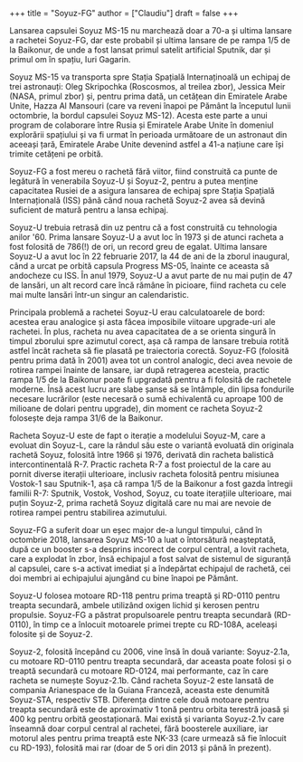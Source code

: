 +++
title = "Soyuz-FG"
author = ["Claudiu"]
draft = false
+++

Lansarea capsulei Soyuz MS-15 nu marchează doar a 70-a și ultima lansare a rachetei Soyuz-FG, dar este probabil și ultima lansare de pe rampa 1/5 de la Baikonur, de unde a fost lansat primul satelit artificial Sputnik, dar și primul om în spațiu, Iuri Gagarin.

Soyuz MS-15 va transporta spre Stația Spațială Internaținoală un echipaj de trei astronauți: Oleg Skripochka (Roscosmos, al treilea zbor), Jessica Meir (NASA, primul zbor) și, pentru prima dată, un cetățean din Emiratele Arabe Unite, Hazza Al Mansouri (care va reveni înapoi pe Pământ la începutul lunii octombrie, la bordul capsulei Soyuz MS-12). Acesta este parte a unui program de colaborare între Rusia și Emiratele Arabe Unite în domeniul explorării spațiului și va fi urmat în perioada următoare de un astronaut din aceeași țară, Emiratele Arabe Unite devenind astfel a 41-a națiune care își trimite cetățeni pe orbită.

Soyuz-FG a fost mereu o rachetă fără viitor, fiind construită ca punte de legătură în venerabila Soyuz-U și Soyuz-2, pentru a putea menține capacitatea Rusiei de a asigura lansarea de echipaj spre Stația Spațială Internațională (ISS) până când noua rachetă Soyuz-2 avea să devină suficient de matură pentru a lansa echipaj.

Soyuz-U trebuia retrasă din uz pentru că a fost construită cu tehnologia anilor '60. Prima lansare Soyuz-U a avut loc în 1973 și de atunci racheta a fost folosită de 786(!) de ori, un record greu de egalat. Ultima lansare Soyuz-U a avut loc în 22 februarie 2017, la 44 de ani de la zborul inaugural, când a urcat pe orbită capsula Progress MS-05, înainte ce aceasta să andocheze cu ISS. În anul 1979, Soyuz-U a avut parte de nu mai puțin de 47 de lansări, un alt record care încă rămâne în picioare, fiind racheta cu cele mai multe lansări într-un singur an calendaristic.

Principala problemă a rachetei Soyuz-U erau calculatoarele de bord: acestea erau analogice și asta făcea imposibile viitoare upgrade-uri ale rachetei. În plus, racheta nu avea capacitatea de a se orienta singură în timpul zborului spre azimutul corect, așa că rampa de lansare trebuia rotită astfel încât racheta să fie plasată pe traiectoria corectă. Soyuz-FG (folosită pentru prima dată în 2001) avea tot un control analogic, deci avea nevoie de rotirea rampei înainte de lansare, iar după retragerea acesteia, practic rampa 1/5 de la Baikonur poate fi upgradată pentru a fi folosită de rachetele moderne. Însă acest lucru are slabe șanse să se întâmple, din lipsa fondurile necesare lucrărilor (este necesară o sumă echivalentă cu aproape 100 de milioane de dolari pentru upgrade), din moment ce racheta Soyuz-2 folosește deja rampa 31/6 de la Baikonur.

Racheta Soyuz-U este de fapt o iterație a modelului Soyuz-M, care a evoluat din Soyuz-L, care la rândul său este o variantă evoluată din originala rachetă Soyuz, folosită între 1966 și 1976, derivată din racheta balistică intercontinentală R-7. Practic racheta R-7 a fost proiectul de la care au pornit diverse iterații ulterioare, inclusiv racheta folosită pentru misiunea Vostok-1 sau Sputnik-1, așa că rampa 1/5 de la Baikonur a fost gazda întregii familii R-7: Sputnik, Vostok, Voshod, Soyuz, cu toate iterațiile ulterioare, mai puțin Soyuz-2, prima rachetă Soyuz digitală care nu mai are nevoie de rotirea rampei pentru stabilirea azimutului.

Soyuz-FG a suferit doar un eșec major de-a lungul timpului, când în octombrie 2018, lansarea Soyuz MS-10 a luat o întorsătură neașteptată, după ce un booster s-a desprins incorect de corpul central, a lovit racheta, care a explodat în zbor, însă echipajul a fost salvat de sistemul de siguranță al capsulei, care s-a activat imediat și a îndepărtat echipajul de rachetă, cei doi membri ai echipajului ajungând cu bine înapoi pe Pământ.

Soyuz-U folosea motoare RD-118 pentru prima treaptă și RD-0110 pentru treapta secundară, ambele utilizând oxigen lichid și kerosen pentru propulsie. Soyuz-FG a păstrat propulsoarele pentru treapta secundară (RD-0110), în timp ce a înlocuit motoarele primei trepte cu RD-108A, aceleași folosite și de Soyuz-2.

Soyuz-2, folosită începând cu 2006, vine însă în două variante: Soyuz-2.1a, cu motoare RD-0110 pentru treapta secundară, dar aceasta poate folosi și o treaptă secundară cu motoare RD-0124, mai performante, caz în care racheta se numește Soyuz-2.1b. Când racheta Soyuz-2 este lansată de compania Arianespace de la Guiana Franceză, aceasta este denumită Soyuz-STA, respectiv STB. Diferența dintre cele două motoare pentru treapta secundară este de aproximativ 1 tonă pentru orbita terestră joasă și 400 kg pentru orbită geostaționară. Mai există și varianta Soyuz-2.1v care înseamnă doar corpul central al rachetei, fără boosterele auxiliare, iar motorul ales pentru prima treaptă este NK-33 (care urmează să fie înlocuit cu RD-193), folosită mai rar (doar de 5 ori din 2013 și până în prezent).